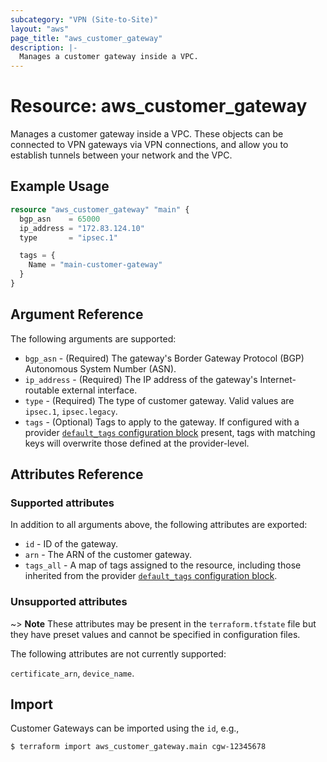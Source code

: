 ```yaml
---
subcategory: "VPN (Site-to-Site)"
layout: "aws"
page_title: "aws_customer_gateway"
description: |-
  Manages a customer gateway inside a VPC.
---
```


# Resource: aws_customer_gateway

Manages a customer gateway inside a VPC. These objects can be connected to VPN gateways via VPN connections, and allow you to establish tunnels between your network and the VPC.

## Example Usage

```terraform
resource "aws_customer_gateway" "main" {
  bgp_asn    = 65000
  ip_address = "172.83.124.10"
  type       = "ipsec.1"

  tags = {
    Name = "main-customer-gateway"
  }
}
```

## Argument Reference

The following arguments are supported:

* `bgp_asn` - (Required) The gateway's Border Gateway Protocol (BGP) Autonomous System Number (ASN).
* `ip_address` - (Required) The IP address of the gateway's Internet-routable external interface.
* `type` - (Required) The type of customer gateway. Valid values are `ipsec.1`, `ipsec.legacy`.
* `tags` - (Optional) Tags to apply to the gateway. If configured with a provider [`default_tags` configuration block][default-tags] present, tags with matching keys will overwrite those defined at the provider-level.

## Attributes Reference

### Supported attributes

In addition to all arguments above, the following attributes are exported:

* `id` - ID of the gateway.
* `arn` - The ARN of the customer gateway.
* `tags_all` - A map of tags assigned to the resource, including those inherited from the provider [`default_tags` configuration block][default-tags].

### Unsupported attributes

~> **Note** These attributes may be present in the `terraform.tfstate` file but they have preset values and cannot be specified in configuration files.

The following attributes are not currently supported:

`certificate_arn`, `device_name`.

## Import

Customer Gateways can be imported using the `id`, e.g.,

```
$ terraform import aws_customer_gateway.main cgw-12345678
```

[default-tags]: https://www.terraform.io/docs/providers/aws/index.html#default_tags-configuration-block
